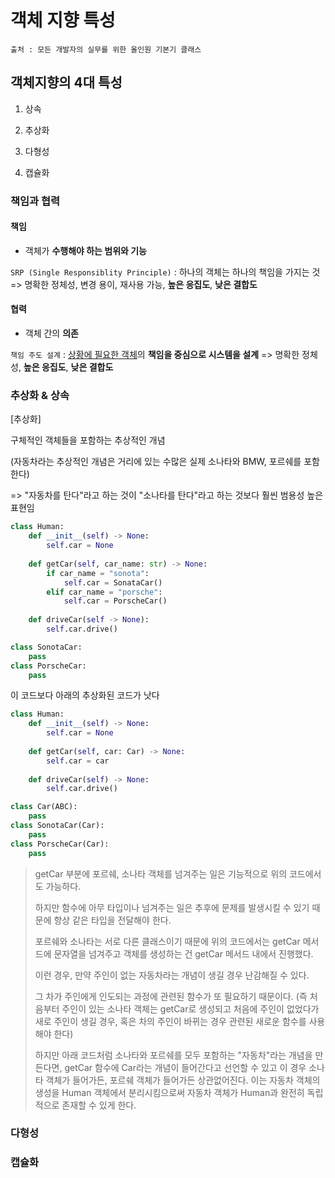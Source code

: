 # 객체 지향 특성

```
출처 : 모든 개발자의 실무를 위한 올인원 기본기 클래스
```



## 객체지향의 4대 특성

1. 상속

2. 추상화
3. 다형성
4. 캡슐화



### 책임과 협력

#### 책임

- 객체가 **수행해야 하는 범위와 기능**

`SRP (Single Responsiblity Principle)` : 하나의 객체는 하나의 책임을 가지는 것 => 명확한 정체성, 변경 용이, 재사용 가능, **높은 응집도**, **낮은 결합도**



#### 협력

- 객체 간의 **의존**

`책임 주도 설계` : <u>상황에 필요한 객체</u>의 **책임을 중심으로 시스템을 설계** => 명확한 정체성, **높은 응집도**, **낮은 결합도**



### 추상화 & 상속

[추상화]

구체적인 객체들을 포함하는 추상적인 개념

(자동차라는 추상적인 개념은 거리에 있는 수많은 실제 소나타와 BMW, 포르쉐를 포함한다)

=> "자동차를 탄다"라고 하는 것이 "소나타를 탄다"라고 하는 것보다 훨씬 범용성 높은 표현임

```python
class Human:
    def __init__(self) -> None:
        self.car = None
        
    def getCar(self, car_name: str) -> None:
        if car_name = "sonota":
            self.car = SonataCar()
        elif car_name = "porsche":
            self.car = PorscheCar()
    
    def driveCar(self -> None):
        self.car.drive()

class SonotaCar:
    pass
class PorscheCar:
    pass
```

이 코드보다 아래의 추상화된 코드가 낫다

```python
class Human:
    def __init__(self) -> None:
        self.car = None
        
    def getCar(self, car: Car) -> None:
        self.car = car
    
    def driveCar(self) -> None:
        self.car.drive()

class Car(ABC):
    pass
class SonotaCar(Car):
    pass
class PorscheCar(Car):
    pass
```

> getCar 부분에 포르쉐, 소나타 객체를 넘겨주는 일은 기능적으로 위의 코드에서도 가능하다.
>
> 하지만 함수에 아무 타입이나 넘겨주는 일은 추후에 문제를 발생시킬 수 있기 때문에 항상 같은 타입을 전달해야 한다.
>
> 포르쉐와 소나타는 서로 다른 클래스이기 때문에 위의 코드에서는 getCar 메서드에 문자열을 넘겨주고 객체를 생성하는 건 getCar 메서드 내에서 진행했다.
>
> 이런 경우, 만약 주인이 없는 자동차라는 개념이 생길 경우 난감해질 수 있다. 
>
> 그 차가 주인에게 인도되는 과정에 관련된 함수가 또 필요하기 때문이다. (즉 처음부터 주인이 있는 소나타 객체는 getCar로 생성되고 처음에 주인이 없었다가 새로 주인이 생길 경우, 혹은 차의 주인이 바뀌는 경우 관련된 새로운 함수를 사용해야 한다)
>
> 하지만 아래 코드처럼 소나타와 포르쉐를 모두 포함하는 "자동차"라는 개념을 만든다면, getCar 함수에 Car라는 개념이 들어간다고 선언할 수 있고 이 경우 소나타 객체가 들어가든, 포르쉐 객체가 들어가든 상관없어진다. 이는 자동차 객체의 생성을 Human 객체에서 분리시킴으로써 자동차 객체가 Human과 완전히 독립적으로 존재할 수 있게 한다.







### 다형성









### 캡슐화
